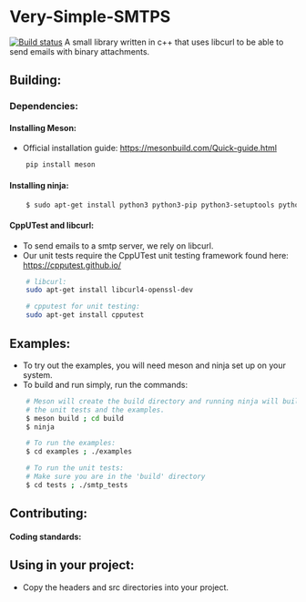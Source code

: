 # Very-Simple-SMTPS
[![Build status](https://ci.appveyor.com/api/projects/status/914ruifjnopxs3gy?svg=true)](https://ci.appveyor.com/project/matthewT53/very-simple-smtps)
A small library written in c++ that uses libcurl to be able to send emails with binary attachments.

## Building:

### Dependencies:
#### Installing Meson:
* Official installation guide: https://mesonbuild.com/Quick-guide.html
```sh
    pip install meson 
```

#### Installing ninja:
```sh
    $ sudo apt-get install python3 python3-pip python3-setuptools python3-wheel ninja-build
```

#### CppUTest and libcurl:
* To send emails to a smtp server, we rely on libcurl.
* Our unit tests require the CppUTest unit testing framework found here: https://cpputest.github.io/
```sh
    # libcurl:
    sudo apt-get install libcurl4-openssl-dev

    # cpputest for unit testing:
    sudo apt-get install cpputest
```

## Examples:
* To try out the examples, you will need meson and ninja set up on your system.
* To build and run simply, run the commands:
```sh
    # Meson will create the build directory and running ninja will build this library as well as both 
    # the unit tests and the examples.
    $ meson build ; cd build 
    $ ninja 

    # To run the examples:
    $ cd examples ; ./examples 

    # To run the unit tests:
    # Make sure you are in the 'build' directory
    $ cd tests ; ./smtp_tests
```

## Contributing:
#### Coding standards:


## Using in your project:
* Copy the headers and src directories into your project.
